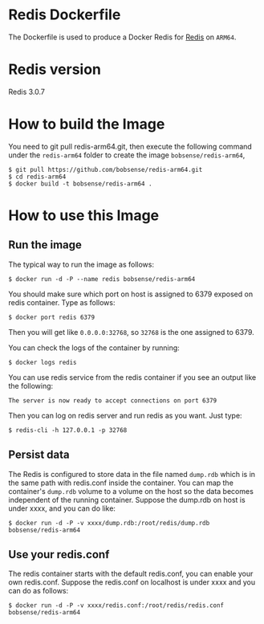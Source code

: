 # Redis Dockerfile

The Dockerfile is used to produce a Docker Redis for [Redis](http://redis.io) on `ARM64`.

# Redis version

Redis 3.0.7

# How to build the Image

You need to git pull redis-arm64.git, then execute the following command under the `redis-arm64` folder to 
create the image `bobsense/redis-arm64`,

```
$ git pull https://github.com/bobsense/redis-arm64.git
$ cd redis-arm64
$ docker build -t bobsense/redis-arm64 .
```

# How to use this Image

## Run the image

The typical way to run the image as follows:

```
$ docker run -d -P --name redis bobsense/redis-arm64
```

You should make sure which port on host is assigned to 6379 exposed on redis container. Type as follows:

```
$ docker port redis 6379
```

Then you will get like `0.0.0.0:32768`, so `32768` is the one assigned to 6379.

You can check the logs of the container by running:

```
$ docker logs redis
```

You can use redis service from the redis container if you see an output like the following:

```
The server is now ready to accept connections on port 6379
```

Then you can log on redis server and run redis as you want. Just type:

```
$ redis-cli -h 127.0.0.1 -p 32768
```

## Persist data

The Redis is configured to store data in the file named `dump.rdb` which is in the same path with redis.conf inside the container. You can map the container's `dump.rdb` volume to a volume on the host so the data becomes independent of the running container. Suppose the dump.rdb on host is under xxxx, and you can do like:

```
$ docker run -d -P -v xxxx/dump.rdb:/root/redis/dump.rdb bobsense/redis-arm64
```

## Use your redis.conf

The redis container starts with the default redis.conf, you can enable your own redis.conf. Suppose the redis.conf on localhost is under xxxx and you can do as follows:

```
$ docker run -d -P -v xxxx/redis.conf:/root/redis/redis.conf bobsense/redis-arm64
```
